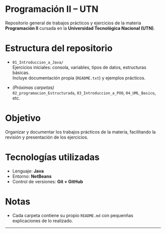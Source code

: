 # Programación II – UTN

Repositorio general de trabajos prácticos y ejercicios de la materia **Programación II** cursada en la **Universidad Tecnológica Nacional (UTN)**.

#  Estructura del repositorio

- `01_Introduccion_a_Java/`  
  Ejercicios iniciales: consola, variables, tipos de datos, estructuras básicas.  
  Incluye documentación propia (`README.txt`) y ejemplos prácticos.

- *(Próximas carpetas)*  
  `02_programacion_Estructurada`, `03_Introduccion_a_POO`, `04_UML_Basico`, etc.

#  Objetivo

Organizar y documentar los trabajos prácticos de la materia, facilitando la revisión y presentación de los ejercicios.

#  Tecnologías utilizadas

- Lenguaje: **Java**
- Entorno: **NetBeans**
- Control de versiones: **Git + GitHub**

# Notas

- Cada carpeta contiene su propio `README.md`  con pequenñas explicaciones de lo realizado.
---

